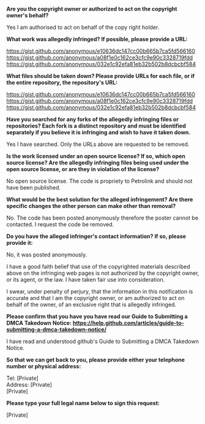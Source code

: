 __Are you the copyright owner or authorized to act on the copyright owner's behalf?__

Yes I am authorised to act on behalf of the copy right holder.

__What work was allegedly infringed? If possible, please provide a URL:__

https://gist.github.com/anonymous/e10636dc147cc00b665b7ca5fd566160  
https://gist.github.com/anonymous/a08f1e0c162ce3cfc9e90c3328719fdd  
https://gist.github.com/anonymous/032e1c92efa81eb32b502b8dcbcbf584  

__What files should be taken down? Please provide URLs for each file, or if the entire repository, the repository's URL:__

https://gist.github.com/anonymous/e10636dc147cc00b665b7ca5fd566160  
https://gist.github.com/anonymous/a08f1e0c162ce3cfc9e90c3328719fdd  
https://gist.github.com/anonymous/032e1c92efa81eb32b502b8dcbcbf584  

__Have you searched for any forks of the allegedly infringing files or repositories? Each fork is a distinct repository and must be identified separately if you believe it is infringing and wish to have it taken down.__

Yes I have searched. Only the URLs above are requested to be removed.

__Is the work licensed under an open source license? If so, which open source license? Are the allegedly infringing files being used under the open source license, or are they in violation of the license?__

No open source license. The code is propriety to Petrolink and should not have been published.

__What would be the best solution for the alleged infringement? Are there specific changes the other person can make other than removal?__

No. The code has been posted anonymously therefore the poster cannot be contacted. I request the code be removed.

__Do you have the alleged infringer's contact information? If so, please provide it:__

No, it was posted anonymously.

I have a good faith belief that use of the copyrighted materials described above on the infringing web pages is not authorized by the copyright owner, or its agent, or the law. I have taken fair use into consideration.

I swear, under penalty of perjury, that the information in this notification is accurate and that I am the copyright owner, or am authorized to act on behalf of the owner, of an exclusive right that is allegedly infringed.

__Please confirm that you have you have read our Guide to Submitting a DMCA Takedown Notice: https://help.github.com/articles/guide-to-submitting-a-dmca-takedown-notice/__

I have read and understood github's Guide to Submitting a DMCA Takedown Notice.

__So that we can get back to you, please provide either your telephone number or physical address:__

Tel: [Private]  
Address: [Private]  
[Private]  

__Please type your full legal name below to sign this request:__

[Private]  
